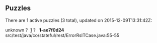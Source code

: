 ## Puzzles

There are 1 active puzzles (3 total), updated on 2015-12-09T13:31:42Z:

unknown ?
&nbsp;[1](https://github.com/sttc/stateful/issues/1) ?
&nbsp;&nbsp;**1-ae7f0d24** src/test/java/co/stateful/rest/ErrorRsITCase.java:55-55

